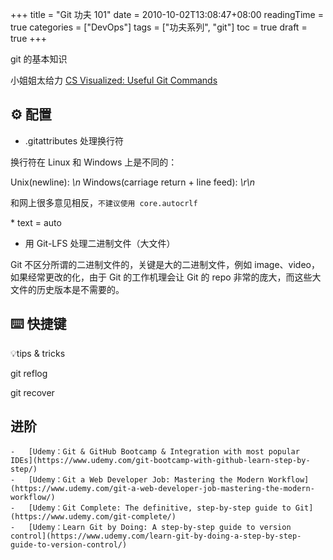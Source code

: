 +++
title = "Git 功夫 101"
date = 2010-10-02T13:08:47+08:00
readingTime = true
categories = ["DevOps"]
tags = ["功夫系列", "git"]
toc = true
draft = true
+++

git 的基本知识

<!--more-->

小姐姐太给力
[CS Visualized: Useful Git Commands](https://dev.to/lydiahallie/cs-visualized-useful-git-commands-37p1)

## ⚙️ 配置

-   .gitattributes 处理换行符

换行符在 Linux 和 Windows 上是不同的：

Unix(newline): _\n_
Windows(carriage return + line feed): _\r\n_

和网上很多意见相反，`不建议使用 core.autocrlf`

\* text = auto

-   用 Git-LFS 处理二进制文件（大文件）

Git 不区分所谓的二进制文件的，关键是大的二进制文件，例如 image、video，如果经常更改的化，由于 Git 的工作机理会让 Git 的 repo 非常的庞大，而这些大文件的历史版本是不需要的。

## ⌨️ 快捷键

💡tips & tricks

git reflog

git recover

## 进阶

    -   [Udemy：Git & GitHub Bootcamp & Integration with most popular IDEs](https://www.udemy.com/git-bootcamp-with-github-learn-step-by-step/)
    -   [‍Udemy：Git a Web Developer Job: Mastering the Modern Workflow](https://www.udemy.com/git-a-web-developer-job-mastering-the-modern-workflow/)
    -   [‍Udemy：Git Complete: The definitive, step-by-step guide to Git](https://www.udemy.com/git-complete/)
    -   [‍Udemy：Learn Git by Doing: A step-by-step guide to version control](https://www.udemy.com/learn-git-by-doing-a-step-by-step-guide-to-version-control/)
